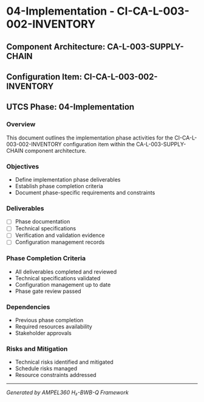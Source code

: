 # 04-Implementation - CI-CA-L-003-002-INVENTORY

## Component Architecture: CA-L-003-SUPPLY-CHAIN
## Configuration Item: CI-CA-L-003-002-INVENTORY
## UTCS Phase: 04-Implementation

### Overview
This document outlines the implementation phase activities for the CI-CA-L-003-002-INVENTORY configuration item within the CA-L-003-SUPPLY-CHAIN component architecture.

### Objectives
- Define implementation phase deliverables
- Establish phase completion criteria
- Document phase-specific requirements and constraints

### Deliverables
- [ ] Phase documentation
- [ ] Technical specifications
- [ ] Verification and validation evidence
- [ ] Configuration management records

### Phase Completion Criteria
- All deliverables completed and reviewed
- Technical specifications validated
- Configuration management up to date
- Phase gate review passed

### Dependencies
- Previous phase completion
- Required resources availability
- Stakeholder approvals

### Risks and Mitigation
- Technical risks identified and mitigated
- Schedule risks managed
- Resource constraints addressed

---
*Generated by AMPEL360 H₂-BWB-Q Framework*
